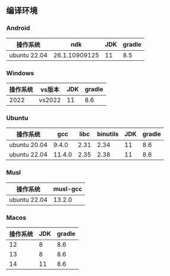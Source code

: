 ## 编译环境

### Android

| 操作系统         | ndk           | JDK | gradle |
|--------------|---------------|-----|--------|
| ubuntu 22.04 | 26.1.10909125 | 11  | 8.5    |

### Windows

| 操作系统 | vs版本   | JDK | gradle |
|------|--------|-----|--------|
| 2022 | vs2022 | 11  | 8.6    |

### Ubuntu

| 操作系统         | gcc    | libc | binutils | JDK | gradle |
|--------------|--------|------|----------|-----|--------|
| ubuntu 20.04 | 9.4.0  | 2.31 | 2.34     | 11  | 8.6    |
| ubuntu 22.04 | 11.4.0 | 2.35 | 2.38     | 11  | 8.6    |

### Musl

| 操作系统         | musl-gcc |
|--------------|----------|
| ubuntu 22.04 | 13.2.0   |

### Macos

| 操作系统 | JDK | gradle |
|------|-----|--------|
| 12   | 8   | 8.6    |
| 13   | 8   | 8.6    |
| 14   | 11  | 8.6    |